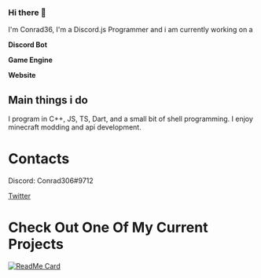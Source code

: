 ### Hi there 👋

I'm Conrad36, I'm a Discord.js Programmer and i am currently working on a 

**Discord Bot**

**Game Engine**

**Website**

## Main things i do

I program in C++, JS, TS, Dart, and a small bit of shell programming. 
I enjoy minecraft modding and api development. 
<!-- [![Top Langs](https://github-readme-stats.vercel.app/api/top-langs/?username=conrad36&layout=compact&theme=onedark&hide_border=true&title_color=fff&count_private=true)](https://github.com/conrad36) -->
<!--[![Top Langs](https://github-readme-stats.vercel.app/api/top-langs/?username=Phentix&layout=compact&theme=onedark&hide_border=true&title_color=fff)]
(https://github.com/Phentix/)-->
# Contacts 
Discord: Conrad306#9712

[Twitter](https://twitter.com/Conrad_306)


# Check Out One Of My Current Projects
[![ReadMe Card](https://github-readme-stats.vercel.app/api/pin/?username=phentix&repo=phentix&theme=dark&hide_border=true)](https://github.com/Phentix/Phentix)
